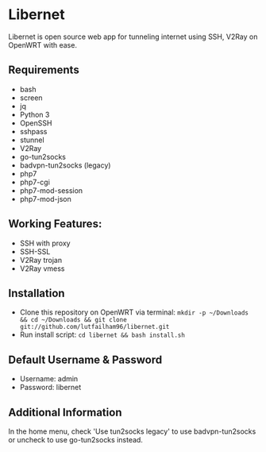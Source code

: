 # Libernet
Libernet is open source web app for tunneling internet using SSH, V2Ray on OpenWRT with ease.

## Requirements
- bash
- screen
- jq
- Python 3
- OpenSSH
- sshpass
- stunnel
- V2Ray
- go-tun2socks
- badvpn-tun2socks (legacy)
- php7
- php7-cgi
- php7-mod-session
- php7-mod-json

## Working Features:
- SSH with proxy
- SSH-SSL
- V2Ray trojan
- V2Ray vmess

## Installation
- Clone this repository on OpenWRT via terminal: ```mkdir -p ~/Downloads && cd ~/Downloads && git clone git://github.com/lutfailham96/libernet.git```
- Run install script: ```cd libernet && bash install.sh```

## Default Username & Password
- Username: admin
- Password: libernet

## Additional Information
In the home menu, check 'Use tun2socks legacy' to use badvpn-tun2socks or uncheck to use go-tun2socks instead.
